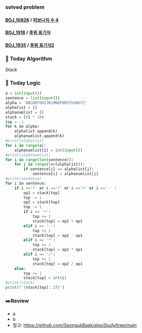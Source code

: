 ### solved problem

#### [BOJ_10826](깃헙링크) / [피보나치 수 4](https://www.acmicpc.net/problem/10826)
#### [BOJ_1918](깃헙링크) / [후위 표기식](https://www.acmicpc.net/problem/1918)
#### [BOJ_1935](깃헙링크) / [후위 표기식2](https://www.acmicpc.net/problem/1935)

### 📌 Today Algorithm

Stack

### 📍 Today Logic
```python
a = int(input())
sentence = list(input())
alpha = 'ABCDEFGHIJKLMNOPQRSTUVWXYZ'
alphalist = []
alphanumlist = []
stack = [0] * 100
top = -1
for k in alpha:
    alphalist.append(k)
    alphanumlist.append(k)
#print(alphalist)
for i in range(a):
    alphanumlist[i] = int(input())
#print(alphanumlist)
for i in range(len(sentence)):
    for j in range(len(alphalist)):
        if sentence[i] == alphalist[j]:
            sentence[i] = alphanumlist[j]
#print(sentence)
for i in sentence:
    if i =='*' or i =='/' or i =='+' or i =='-' :
        op1 = stack[top]
        top -= 1
        op2 = stack[top]
        top -= 1
        if i == '+':
            top += 1
            stack[top] = op2 + op1
        elif i == '-':
            top += 1
            stack[top] = op2 - op1
        elif i == '*':
            top += 1
            stack[top] = op2 * op1
        elif i == '/':
            top += 1
            stack[top] = op2 / op1
    else:
        top += 1
        stack[top] = int(i)
#print(stack)
print(f'{stack[top]:.2f}')


```

### ✒️Review
- a
- b
- 참고: https://github.com/SeongukBaek/algoStudy/tree/main